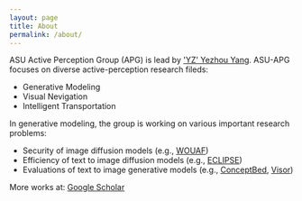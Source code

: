 ```yaml
---
layout: page
title: About
permalink: /about/
---
```


ASU Active Perception Group (APG) is lead by ['YZ' Yezhou Yang](https://yezhouyang.engineering.asu.edu/).
ASU-APG focuses on diverse active-perception research fileds:
* Generative Modeling
* Visual Nevigation
* Intelligent Transportation

In generative modeling, the group is working on various important research problems:
* Security of image diffusion models (e.g., [WOUAF](https://wouaf.vercel.app/))
* Efficiency of text to image diffusion models (e.g., [ECLIPSE](https://eclipse-t2i.vercel.app/))
* Evaluations of text to image generative models (e.g., [ConceptBed](https://conceptbed.github.io/), [Visor](https://arxiv.org/abs/2212.10015))

More works at: [Google Scholar](https://scholar.google.com/citations?user=k2suuZgAAAAJ&hl=en)